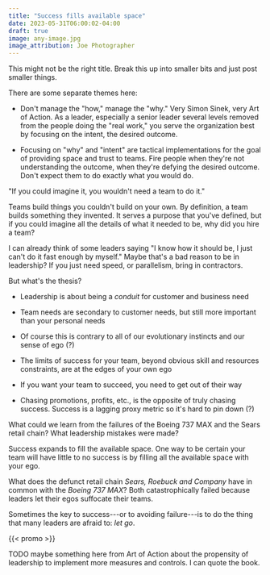 ```yaml
---
title: "Success fills available space"
date: 2023-05-31T06:00:02-04:00
draft: true
image: any-image.jpg
image_attribution: Joe Photographer
---
```


This might not be the right title. Break this up into smaller bits and just post
smaller things.

There are some separate themes here:

* Don't manage the "how," manage the "why." Very Simon Sinek, very Art of
  Action. As a leader, especially a senior leader several levels removed from
  the people doing the "real work," you serve the organization best by focusing
  on the intent, the desired outcome.
  
* Focusing on "why" and "intent" are tactical implementations for the goal of
  providing space and trust to teams. Fire people when they're not understanding
  the outcome, when they're defying the desired outcome. Don't expect them to do
  exactly what you would do.

"If you could imagine it, you wouldn't need a team to do it."

Teams build things you couldn't build on your own. By definition, a team builds
something they invented. It serves a purpose that you've defined, but if you
could imagine all the details of what it needed to be, why did you hire a team?

I can already think of some leaders saying "I know how it should be, I just
can't do it fast enough by myself." Maybe that's a bad reason to be in
leadership? If you just need speed, or parallelism, bring in contractors.


But what's the thesis?




 * Leadership is about being a *conduit* for customer and business need

 * Team needs are secondary to customer needs, but still more important than
   your personal needs

 * Of course this is contrary to all of our evolutionary instincts and our sense
   of ego (?)

 * The limits of success for your team, beyond obvious skill and resources
   constraints, are at the edges of your own ego

 * If you want your team to succeed, you need to get out of their way

 * Chasing promotions, profits, etc., is the opposite of truly chasing success.
   Success is a lagging proxy metric so it's hard to pin down (?)


What could we learn from the failures of the Boeing 737 MAX and the Sears retail
chain? What leadership mistakes were made?

Success expands to fill the available space. One way to be certain your team
will have little to no success is by filling all the available space with your
ego.

What does the defunct retail chain *Sears, Roebuck and Company* have in common
with the *Boeing 737 MAX*? Both catastrophically failed because leaders let
their egos suffocate their teams.

Sometimes the key to success---or to avoiding failure---is to do the thing that
many leaders are afraid to: *let go*.



<!--more-->
{{< promo >}}

TODO maybe something here from Art of Action about the propensity of leadership
to implement more measures and controls. I can quote the book.

